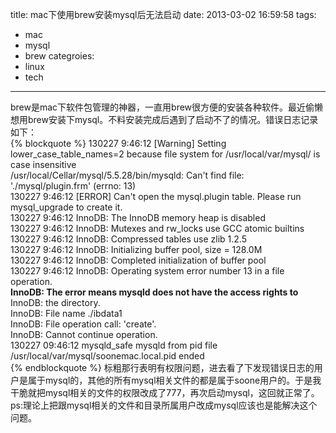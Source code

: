 title: mac下使用brew安装mysql后无法启动
date: 2013-03-02 16:59:58
tags:
- mac
- mysql
- brew
categroies:
- linux
- tech
---
brew是mac下软件包管理的神器，一直用brew很方便的安装各种软件。最近偷懒想用brew安装下mysql。不料安装完成后遇到了启动不了的情况。错误日志记录如下：  
{% blockquote %}
130227  9:46:12 [Warning] Setting lower_case_table_names=2 because file system for /usr/local/var/mysql/ is case insensitive  
/usr/local/Cellar/mysql/5.5.28/bin/mysqld: Can't find file: './mysql/plugin.frm' (errno: 13)  
130227  9:46:12 [ERROR] Can't open the mysql.plugin table. Please run mysql_upgrade to create it.  
130227  9:46:12 InnoDB: The InnoDB memory heap is disabled  
130227  9:46:12 InnoDB: Mutexes and rw_locks use GCC atomic builtins  
130227  9:46:12 InnoDB: Compressed tables use zlib 1.2.5  
130227  9:46:12 InnoDB: Initializing buffer pool, size = 128.0M  
130227  9:46:12 InnoDB: Completed initialization of buffer pool  
130227  9:46:12  InnoDB: Operating system error number 13 in a file operation.  
**InnoDB: The error means mysqld does not have the access rights to**  
InnoDB: the directory.  
InnoDB: File name ./ibdata1  
InnoDB: File operation call: 'create'.  
InnoDB: Cannot continue operation.  
130227 09:46:12 mysqld_safe mysqld from pid file /usr/local/var/mysql/soonemac.local.pid ended  
{% endblockquote %}
标粗那行表明有权限问题，进去看了下发现错误日志的用户是属于mysql的，其他的所有mysql相关文件的都是属于soone用户的。于是我干脆就把mysql相关的文件的权限改成了777，再次启动mysql，这回就正常了。  
ps:理论上把跟mysql相关的文件和目录所属用户改成mysql应该也是能解决这个问题。
